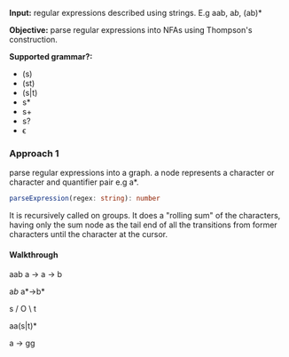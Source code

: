 

**Input:** regular expressions described using strings. 
E.g aab, a*b*, (ab)*

**Objective:** parse regular expressions into NFAs using Thompson's construction.

**Supported grammar?:**
- (s)
- (st)
- (s|t)
- s*
- s+
- s?
- ϵ

### Approach 1

parse regular expressions into a graph. a node represents a character or character and quantifier pair e.g a*.

```ts
parseExpression(regex: string): number
```

It is recursively called on groups. It does a "rolling sum" of the characters, having only the sum node as the tail end of all the transitions from former characters until the character at the cursor. 


#### Walkthrough
aab
a -> a -> b

a*b*
a*->b*

   s
  /
O
  \ 
   t


aa(s|t)*

a -> gg